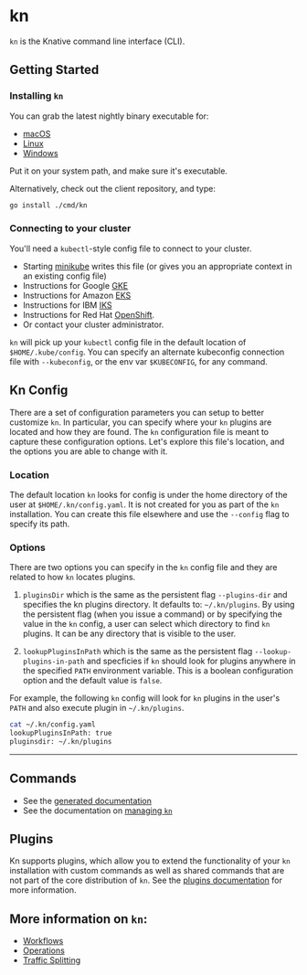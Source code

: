 # kn

`kn` is the Knative command line interface (CLI).

## Getting Started

### Installing `kn`

You can grab the latest nightly binary executable for:
 * [macOS](https://storage.googleapis.com/knative-nightly/client/latest/kn-darwin-amd64)
 * [Linux](https://storage.googleapis.com/knative-nightly/client/latest/kn-linux-amd64)
 * [Windows](https://storage.googleapis.com/knative-nightly/client/latest/kn-windows-amd64.exe)

Put it on your system path, and make sure it's executable.

Alternatively, check out the client repository, and type:

```bash
go install ./cmd/kn
```

### Connecting to your cluster

You'll need a `kubectl`-style config file to connect to your cluster.
 * Starting [minikube](https://github.com/kubernetes/minikube) writes this file
   (or gives you an appropriate context in an existing config file)
 * Instructions for Google [GKE](https://cloud.google.com/kubernetes-engine/docs/how-to/cluster-access-for-kubectl)
 * Instructions for Amazon [EKS](https://docs.aws.amazon.com/eks/latest/userguide/create-kubeconfig.html)
 * Instructions for IBM [IKS](https://cloud.ibm.com/docs/containers?topic=containers-getting-started)
 * Instructions for Red Hat [OpenShift](https://docs.openshift.com/container-platform/4.1/cli_reference/administrator-cli-commands.html#create-kubeconfig).
 * Or contact your cluster administrator.

`kn` will pick up your `kubectl` config file in the default location of `$HOME/.kube/config`. You can specify an alternate kubeconfig connection file with `--kubeconfig`, or the env var `$KUBECONFIG`, for any command.

## Kn Config

There are a set of configuration parameters you can setup to better customize `kn`. In particular, you can specify where your `kn` plugins are located and how they are found. The `kn` configuration file is meant to capture these configuration options. Let's explore this file's location, and the options you are able to change with it.

### Location

The default location `kn` looks for config is under the home directory of the user at `$HOME/.kn/config.yaml`. It is not created for you as part of the `kn` installation. You can create this file elsewhere and use the `--config` flag to specify its path.

### Options

There are two options you can specify in the `kn` config file and they are related to how `kn` locates plugins.

1. `pluginsDir` which is the same as the persistent flag `--plugins-dir` and specifies the kn plugins directory. It defaults to: `~/.kn/plugins`. By using the persistent flag (when you issue a command) or by specifying the value in the `kn` config, a user can select which directory to find `kn` plugins. It can be any directory that is visible to the user.

2. `lookupPluginsInPath` which is the same as the persistent flag `--lookup-plugins-in-path` and specficies if `kn` should look for plugins anywhere in the specified `PATH` environment variable. This is a boolean configuration option and the default value is `false`.

For example, the following `kn` config will look for `kn` plugins in the user's `PATH` and also execute plugin in `~/.kn/plugins`.

```bash
cat ~/.kn/config.yaml
lookupPluginsInPath: true
pluginsdir: ~/.kn/plugins
```
----------------------------------------------------------

## Commands

* See the [generated documentation](cmd/kn.md) 
* See the documentation on [managing `kn`](operations/management.md)


## Plugins

Kn supports plugins, which allow you to extend the functionality of your `kn` installation with custom commands as well as shared commands that are not part of the core distribution of `kn`. See the [plugins documentation](plugins/README.md) for more information.


## More information on `kn`:

* [Workflows](workflows/README.md)
* [Operations](operations/README.md)
* [Traffic Splitting](traffic/README.md)

